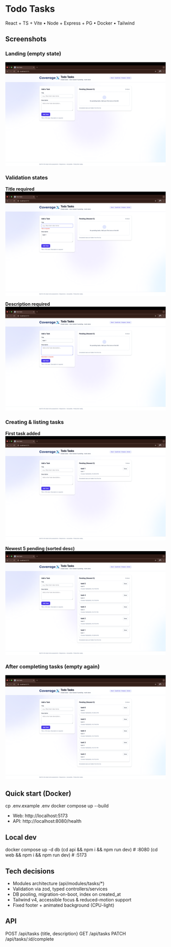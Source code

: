# Todo Tasks
React + TS + Vite • Node + Express + PG • Docker • Tailwind
## Screenshots

### Landing (empty state)
![Start UI](docs/screenshots/01-start.png)

### Validation states
**Title required**  
![Title validation](docs/screenshots/02-title-validation.png)

**Description required**  
![Description validation](docs/screenshots/03-description-validation.png)

### Creating & listing tasks
**First task added**  
![Task added](docs/screenshots/04-task-added.png)

**Newest 5 pending (sorted desc)**  
![Five tasks shown](docs/screenshots/05-five-tasks.png)

### After completing tasks (empty again)
![Empty state](docs/screenshots/06-empty-state.png)

## Quick start (Docker)
cp .env.example .env
docker compose up --build
- Web: http://localhost:5173
- API: http://localhost:8080/health

## Local dev
docker compose up -d db
(cd api && npm i && npm run dev)   # :8080
(cd web && npm i && npm run dev)   # :5173

## Tech decisions
- Modules architecture (api/modules/tasks/*)
- Validation via zod, typed controllers/services
- DB pooling, migration-on-boot, index on created_at
- Tailwind v4, accessible focus & reduced-motion support
- Fixed footer + animated background (CPU-light)

## API
POST /api/tasks {title, description}
GET  /api/tasks
PATCH /api/tasks/:id/complete



